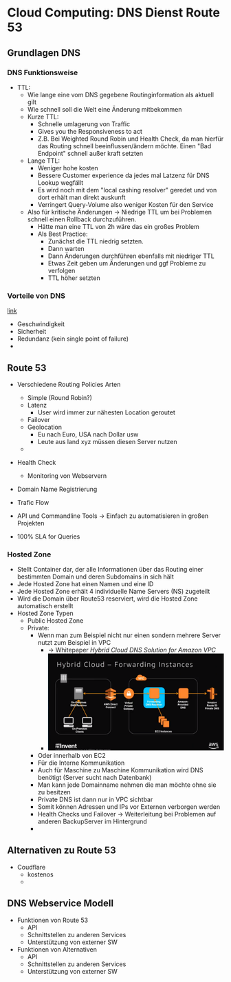 # Cloud Computing: DNS Dienst Route 53

## Grundlagen DNS

### DNS Funktionsweise

- TTL:
  - Wie lange eine vom DNS gegebene Routinginformation als aktuell gilt
  - Wie schnell soll die Welt eine Änderung mitbekommen
  - Kurze TTL:
    - Schnelle umlagerung von Traffic
    - Gives you the Responsiveness to act
    - Z.B. Bei Weighted Round Robin und Health Check, da man hierfür das Routing schnell beeinflussen/ändern möchte. Einen "Bad Endpoint" schnell außer kraft setzten
  - Lange TTL:
    - Weniger hohe kosten
    - Bessere Customer experience da jedes mal Latzenz für DNS Lookup wegfällt
    - Es wird noch mit dem "local cashing resolver" geredet und von dort erhält man direkt auskunft
    - Verringert Query-Volume also weniger Kosten für den Service
  - Also für kritische Änderungen -> Niedrige TTL um bei Problemen schnell einen Rollback durchzuführen.
    - Hätte man eine TTL von 2h wäre das ein großes Problem
    - Als Best Practice:
      - Zunächst die TTL niedrig setzten.
      - Dann warten
      - Dann Änderungen durchführen ebenfalls mit niedriger TTL
      - Etwas Zeit geben um Änderungen und ggf Probleme zu verfolgen
      - TTL höher setzten

### Vorteile von DNS
[link](https://stratusly.com/best-dns-hosting-cloudflare-dns-vs-dyn-vs-route-53-vs-dns-made-easy-vs-google-cloud-dns/)
- Geschwindigkeit
- Sicherheit
- Redundanz (kein single point of failure)
-

## Route 53
- Verschiedene Routing Policies Arten
  - Simple (Round Robin?)
  - Latenz
    - User wird immer zur nähesten Location geroutet
  - Failover
  - Geolocation
    - Eu nach Euro, USA nach Dollar usw
    - Leute aus land xyz müssen diesen Server nutzen
  -
- Health Check
  - Monitoring von Webservern

- Domain Name Registrierung

- Trafic Flow

- API und Commandline Tools -> Einfach zu automatisieren in großen Projekten
- 100% SLA for Queries


### Hosted Zone
- Stellt Container dar, der alle Informationen über das Routing einer bestimmten Domain und deren Subdomains in sich hält
- Jede Hosted Zone hat einen Namen und eine ID
- Jede Hosted Zone erhält 4 individuelle Name Servers (NS) zugeteilt
- Wird die Domain über Route53 reserviert, wird die Hosted Zone automatisch erstellt
- Hosted Zone Typen
  - Public Hosted Zone
  - Private:
    - Wenn man zum Beispiel nicht nur einen sondern mehrere Server nutzt zum Beispiel in VPC
      -  -> Whitepaper _Hybrid Cloud DNS Solution for Amazon VPC_
      - ![Hybrid cloud Pic Amazon](images/2018/06/hybrid-cloud-pic-amazon.png)
    - Oder innerhalb von EC2
    - Für die Interne Kommunikation
    - Auch für Maschine zu Maschine Kommunikation wird DNS benötigt (Server sucht nach Datenbank)
    - Man kann jede Domainname nehmen die man möchte ohne sie zu besitzen
    - Private DNS ist dann nur in VPC sichtbar
    - Somit können Adressen und IPs vor Externen verborgen werden
    - Health Checks und Failover -> Weiterleitung bei Problemen auf anderen BackupServer im Hintergrund
    -


## Alternativen zu Route 53
- Coudflare
  - kostenos
  -

## DNS Webservice Modell

- Funktionen von Route 53
  - API
  - Schnittstellen zu anderen Services
  - Unterstützung von externer SW
- Funktionen von Alternativen
  - API
  - Schnittstellen zu anderen Services
  - Unterstützung von externer SW
